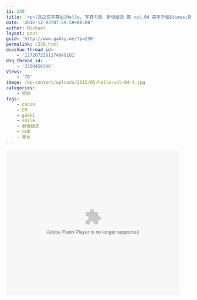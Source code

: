 ```yaml
---
id: 239
title: '<p>[衣之恋字幕组]Hello, 写真の旅　新垣結衣 篇 vol.04 森本千絵&times;新&#8230;</p>'
date: '2012-12-03T07:59:59+08:00'
author: Michael
layout: post
guid: 'http://www.gakky.me/?p=239'
permalink: /239.html
duoshuo_thread_id:
    - '1272072281174049101'
dsq_thread_id:
    - '3380456396'
Views:
    - '70'
image: /wp-content/uploads/2015/05/hello-vol-04-t.jpg
categories:
    - 视频
tags:
    - canon
    - CM
    - gakki
    - smile
    - 新垣结衣
    - 日本
    - 美女
---
```


<object height="394" width="473"><param name="allowscriptaccess" value="sameDomain"></param><param name="wmode" value="transparent"></param><param name="movie" value="http://player.youku.com/player.php/sid/117344845/v.swf"></param><param name="allowfullscreen" value="true"></param><embed allowfullscreen="true" allowscriptaccess="sameDomain" height="394" src="http://player.youku.com/player.php/sid/117344845/v.swf" type="application/x-shockwave-flash" width="473" wmode="transparent"></embed></object>